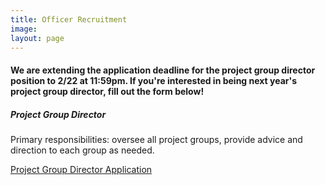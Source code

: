 ```yaml
---
title: Officer Recruitment
image:
layout: page
---
```



#### We are extending the application deadline for the project group director position to 2/22 at 11:59pm. If you're interested in being next year's project group director, fill out the form below!

##### Project Group Director
Primary responsibilities: oversee all project groups, provide advice and direction to each group as needed.


[Project Group Director Application](https://docs.google.com/forms/d/16doPj1Hg_vxUs1b2bnWLfldMAIIkzhPMCZwZwY6FJ8c/edit?usp=drive_web)


